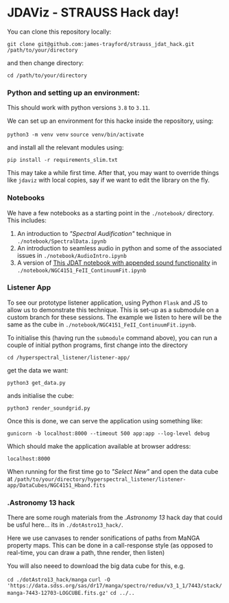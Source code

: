 # JDAViz - STRAUSS Hack day!

You can clone this repository locally:

`git clone git@github.com:james-trayford/strauss_jdat_hack.git /path/to/your/directory`

and then change directory:

`cd /path/to/your/directory`

### Python and setting up an environment:

This should work with python versions `3.8` to `3.11`.

We can set up an environment for this hacke inside the repository, using:

`python3 -m venv venv`
`source venv/bin/activate`

and install all the relevant modules using:

`pip install -r requirements_slim.txt`

This may take a while first time. After that, you may want to override things like `jdaviz` with local copies, say if we want to edit the library on the fly. 

### Notebooks

We have a few notebooks as a starting point in the `./notebook/` directory. This includes:

1. An introduction to _"Spectral Audification"_ technique in `./notebook/SpectralData.ipynb`
2. An introduction to seamless audio in python and some of the associated issues in `./notebook/AudioIntro.ipynb`
3. A version of [This JDAT notebook with appended sound functionality](https://github.com/spacetelescope/jdat_notebooks/blob/main/notebooks/IFU_cube_continuum_fit/NGC4151_FeII_ContinuumFit.ipynb) in `./notebook/NGC4151_FeII_ContinuumFit.ipynb`

### Listener App

To see our prototype listener application, using Python `Flask` and JS to allow us to demonstrate this technique. This is set-up as a submodule on a custom branch for these sessions. The example we listen to here will be the same as the cube in `./notebook/NGC4151_FeII_ContinuumFit.ipynb`.

To initialise this (having run the `submodule` command above), you can run a couple of initial python programs, first change into the directory

`cd /hyperspectral_listener/listener-app/`

get the data we want:

`python3 get_data.py`

ands initialise the cube:

`python3 render_soundgrid.py`

Once this is done, we can serve the application using something like:

`gunicorn -b localhost:8000 --timeout 500 app:app --log-level debug`

Which should make the application available at browser address:

`localhost:8000`

When running for the first time go to _"Select New"_ and open the data cube at `/path/to/your/directory/hyperspectral_listener/listener-app/DataCubes/NGC4151_Hband.fits`


### .Astronomy 13 hack

There are some rough materials from the _.Astronomy 13_ hack day that could be usful here... its in `./dotAstro13_hack/`.

Here we use canvases to render sonifications of paths from MaNGA property maps. This can be done in a call-response style (as opposed to real-time, you can draw a path, thne render, then listen)

You will also neeed to download the big data cube for this, e.g.

`cd ./dotAstro13_hack/manga`
`curl -O 'https://data.sdss.org/sas/dr17/manga/spectro/redux/v3_1_1/7443/stack/manga-7443-12703-LOGCUBE.fits.gz'`
`cd ../..`
